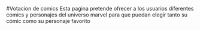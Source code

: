#Votacion de comics
Esta pagina pretende ofrecer a los usuarios diferentes comics y personajes del universo marvel para que puedan elegir tanto su cómic como su personaje favorito